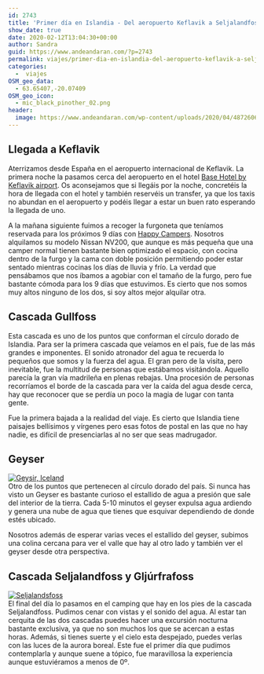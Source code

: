 ```yaml
---
id: 2743
title: 'Primer día en Islandia - Del aeropuerto Keflavik a Seljalandfoss'
show_date: true
date: 2020-02-12T13:04:30+00:00
author: Sandra
guid: https://www.andeandaran.com/?p=2743
permalink: viajes/primer-dia-en-islandia-del-aeropuerto-keflavik-a-seljalandfoss/
categories:
  -  viajes
OSM_geo_data:
  - 63.65407,-20.07409
OSM_geo_icon:
  - mic_black_pinother_02.png
header:
  image: https://www.andeandaran.com/wp-content/uploads/2020/04/48726069906_3efeb0e391_o.jpg
---
```

## Llegada a Keflavik

Aterrizamos desde España en el aeropuerto internacional de Keflavik. La primera noche la pasamos cerca del aeropuerto en el hotel [Base Hotel by Keflavik airport](https://www.basehotel.is/). Os aconsejamos que si llegáis por la noche, concretéis la hora de llegada con el hotel y también reservéis un transfer, ya que los taxis no abundan en el aeropuerto y podéis llegar a estar un buen rato esperando la llegada de uno.

A la mañana siguiente fuimos a recoger la furgoneta que teníamos reservada para los próximos 9 días con [Happy Campers](https://happycampers.is/). Nosotros alquilamos su modelo Nissan NV200, que aunque es más pequeña que una camper normal tienen bastante bien optimizado el espacio, con cocina dentro de la furgo y la cama con doble posición permitiendo poder estar sentado mientras cocinas los días de lluvia y frío. La verdad que pensábamos que nos íbamos a agobiar con el tamaño de la furgo, pero fue bastante cómoda  para los 9 días que estuvimos. Es cierto que nos somos muy altos ninguno de los dos, si soy altos mejor alquilar otra.

## Cascada Gullfoss

Esta cascada es uno de los puntos que conforman el círculo dorado de Islandia. Para ser la primera cascada que veíamos en el país, fue de las más grandes e imponentes. El sonido atronador del agua te recuerda lo pequeños que somos y la fuerza del agua. El gran pero de la visita, pero inevitable, fue la multitud de personas que estábamos visitándola. Aquello parecía la gran vía madrileña en plenas rebajas. Una procesión de personas recorríamos el borde de la cascada para ver la caída del agua desde cerca, hay que reconocer que se perdía un poco la magia de lugar con tanta gente.

Fue la primera bajada a la realidad del viaje. Es cierto que Islandia tiene paisajes bellísimos y vírgenes pero esas fotos de postal en las que no hay nadie, es difícil de presenciarlas al no ser que seas madrugador.

## Geyser

<a title="Geysir, Iceland" href="https://www.flickr.com/photos/sitoo/48721828732/in/album-72157710811344151/" data-flickr-embed="true"><img src="https://live.staticflickr.com/65535/48721828732_9f79edb2bc_k.jpg" alt="Geysir, Iceland" /></a>  
Otro de los puntos que pertenecen al círculo dorado del país. Si nunca has visto un Geyser es bastante curioso el estallido de agua a presión que sale del interior de la tierra. Cada 5-10 minutos el geyser expulsa agua ardiendo y genera una nube de agua que tienes que esquivar dependiendo de donde estés ubicado.

Nosotros además de esperar varias veces el estallido del geyser, subimos una colina cercana para ver el valle que hay al otro lado y también ver el geyser desde otra perspectiva.

## Cascada Seljalandfoss y Gljúrfrafoss

<a title="Seljalandsfoss" href="https://www.flickr.com/photos/sitoo/48726069746/in/album-72157710811344151/" data-flickr-embed="true"><img src="https://live.staticflickr.com/65535/48726069746_b0a61a0398_k.jpg" alt="Seljalandsfoss" /></a>  
El final del día lo pasamos en el camping que hay en los pies de la cascada Seljalandfoss. Pudimos cenar con vistas y el sonido del agua. Al estar tan cerquita de las dos cascadas puedes hacer una excursión nocturna bastante exclusiva, ya que no son muchos los que se acercan a estas horas. Además, si tienes suerte y el cielo esta despejado, puedes verlas con las luces de la aurora boreal. Este fue el primer día que pudimos contemplarla y aunque suene a tópico, fue maravillosa la experiencia aunque estuviéramos a menos de 0º.

&nbsp;